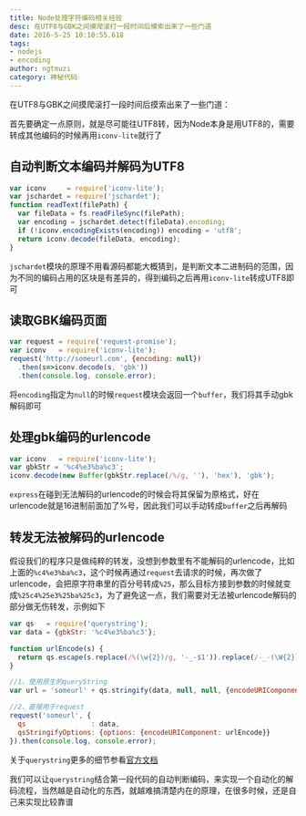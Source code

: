 ```yaml
---
title: Node处理字符编码相关经验
desc: 在UTF8与GBK之间摸爬滚打一段时间后摸索出来了一些门道  
date: 2016-5-25 10:10:55.618
tags: 
- nodejs
- encoding
author: ngtmuzi  
category: 神秘代码  
---
```

在UTF8与GBK之间摸爬滚打一段时间后摸索出来了一些门道：

首先要确定一点原则，就是尽可能往UTF8转，因为Node本身是用UTF8的，需要转成其他编码的时候再用`iconv-lite`就行了


自动判断文本编码并解码为UTF8
---
```javascript
var iconv     = require('iconv-lite');
var jschardet = require('jschardet');
function readText(filePath) {
  var fileData = fs.readFileSync(filePath);
  var encoding = jschardet.detect(fileData).encoding;
  if (!iconv.encodingExists(encoding)) encoding = 'utf8';
  return iconv.decode(fileData, encoding);
}
```
`jschardet`模块的原理不用看源码都能大概猜到，是判断文本二进制码的范围，因为不同的编码占用的区块是有差异的，得到编码之后再用`iconv-lite`转成UTF8即可


读取GBK编码页面
---
```javascript
var request = require('request-promise');
var iconv   = require('iconv-lite');
request('http://someurl.com', {encoding: null})
  .then(s=>iconv.decode(s, 'gbk'))
  .then(console.log, console.error);
```
将`encoding`指定为`null`的时候`request`模块会返回一个`buffer`，我们将其手动gbk解码即可


处理gbk编码的urlencode
---
```javascript
var iconv   = require('iconv-lite');
var gbkStr = '%c4%e3%ba%c3';
iconv.decode(new Buffer(gbkStr.replace(/%/g, ''), 'hex'), 'gbk');
```
`express`在碰到无法解码的urlencode的时候会将其保留为原格式，好在urlencode就是16进制前面加了%号，因此我们可以手动转成`buffer`之后再解码



转发无法被解码的urlencode
---
假设我们的程序只是做纯粹的转发，没想到参数里有不能解码的urlencode，比如上面的`%c4%e3%ba%c3`，这个时候再通过`request`去请求的时候，再次做了urlencode，会把原字符串里的百分号转成`%25`，那么目标方接到参数的时候就变成`%25c4%25e3%25ba%25c3`，为了避免这一点，我们需要对无法被urlencode解码的部分做无伤转发，示例如下
```javascript
var qs   = require('querystring');
var data = {gbkStr: '%c4%e3%ba%c3'};

function urlEncode(s) {
  return qs.escape(s.replace(/%(\w{2})/g, '-_-$1')).replace(/-_-(\W{2})/g, '%$1');
}

//1、使用原生的queryString
var url = 'someurl' + qs.stringify(data, null, null, {encodeURIComponent: urlEncode});

//2、直接用于request
request('someurl', {
  qs                : data,
  qsStringifyOptions: {options: {encodeURIComponent: urlEncode}}
}).then(console.log, console.error);
```
关于`querystring`更多的细节参看[官方文档](https://nodejs.org/api/querystring.html#querystring_querystring_stringify_obj_sep_eq_options)

我们可以让`querystring`结合第一段代码的自动判断编码，来实现一个自动化的解码流程，当然越是自动化的东西，就越难搞清楚内在的原理，在很多时候，还是自己来实现比较靠谱